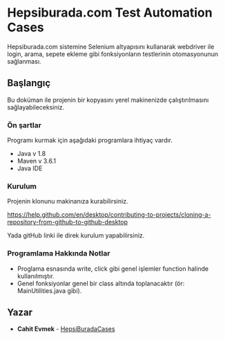 # Hepsiburada.com Test Automation Cases

Hepsiburada.com sistemine Selenium altyapısını kullanarak webdriver ile login, arama, sepete ekleme gibi fonksiyonların testlerinin otomasyonunun sağlanması.

## Başlangıç

Bu doküman ile projenin bir kopyasını yerel makinenizde çalıştırılmasını sağlayabileceksiniz.

### Ön şartlar

Programı kurmak için aşağıdaki programlara ihtiyaç vardır.

* Java v 1.8
* Maven v 3.6.1
* Java IDE

### Kurulum

Projenin klonunu makinanıza kurabilirsiniz.

https://help.github.com/en/desktop/contributing-to-projects/cloning-a-repository-from-github-to-github-desktop

Yada gitHub linki ile direk kurulum yapabilirsiniz.


### Programlama Hakkında Notlar

* Proglama esnasında write, click gibi genel işlemler function halinde kullanılmıştır. 
* Genel fonksiyonlar genel bir class altında toplanacaktır (ör: MainUtilities.java gibi). 


## Yazar

* **Cahit Evmek** - [HepsiBuradaCases](https://github.com/cahitevmek/HepsiBuradaCases)


